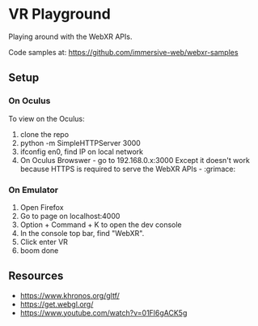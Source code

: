 # VR Playground

Playing around with the WebXR APIs. 

Code samples at: https://github.com/immersive-web/webxr-samples

## Setup

### On Oculus
To view on the Oculus:
1. clone the repo
2. python -m SimpleHTTPServer 3000
3. ifconfig en0, find IP on local network
4. On Oculus Browswer - go to 192.168.0.x:3000 
Except it doesn't work because HTTPS is required to serve the WebXR
APIs - :grimace:

### On Emulator
1. Open Firefox
2. Go to page on localhost:4000
3. Option + Command + K to open the dev console
4. In the console top bar, find "WebXR". 
5. Click enter VR
6. boom done

## Resources

* https://www.khronos.org/gltf/
* https://get.webgl.org/
* https://www.youtube.com/watch?v=01Fl6gACK5g